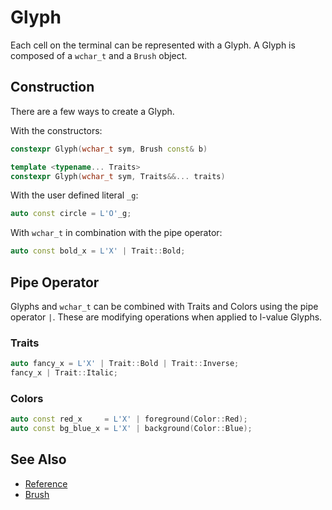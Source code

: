 # Glyph

Each cell on the terminal can be represented with a Glyph. A Glyph is composed
of a `wchar_t` and a `Brush` object.

## Construction

There are a few ways to create a Glyph.

With the constructors:

```cpp
constexpr Glyph(wchar_t sym, Brush const& b)
```

```cpp
template <typename... Traits>
constexpr Glyph(wchar_t sym, Traits&&... traits)
```

With the user defined literal `_g`:

```cpp
auto const circle = L'O'_g;
```

With `wchar_t` in combination with the pipe operator:

```cpp
auto const bold_x = L'X' | Trait::Bold;
```

## Pipe Operator

Glyphs and `wchar_t` can be combined with Traits and Colors using the pipe
operator `|`. These are modifying operations when applied to l-value Glyphs.

### Traits

```cpp
auto fancy_x = L'X' | Trait::Bold | Trait::Inverse;
fancy_x | Trait::Italic;
```

### Colors

```cpp
auto const red_x     = L'X' | foreground(Color::Red);
auto const bg_blue_x = L'X' | background(Color::Blue);
```

## See Also

- [Reference](https://a-n-t-h-o-n-y.github.io/CPPurses/structcppurses_1_1Glyph.html)
- [Brush](brush.md)
